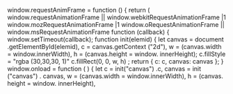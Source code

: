 window.requestAnimFrame = function () {
return (
window.requestAnimationFrame || window.webkitRequestAnimationFrame |1
window.mozRequestAnimationFrame |1 window.oRequestAnimationFrame || window.msRequestAnimationFrame
function (callback) {
window.setTimeout(callback);
function init(elemid) {
let canvas = document .getElementById(elemid),
c = canvas.getContext ("2d"),
w = (canvas.width = window.innerWidth),
h = (canvas.height = window. innerHeight);
c.fillStyle = "rgba (30,30,30, 1)"
c.fillRect(0, 0, w, h) ;
return { c: c, canvas: canvas };
}
window.onload = function ( ) {
let c = init("canvas") .c,
canvas = init ("canvas") . canvas,
w = (canvas.width = window.innerWidth),
h = (canvas. height = window. innerHeight),
